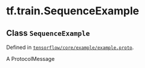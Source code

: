 <div itemscope itemtype="http://developers.google.com/ReferenceObject">
<meta itemprop="name" content="tf.train.SequenceExample" />
</div>

# tf.train.SequenceExample

## Class `SequenceExample`





Defined in [`tensorflow/core/example/example.proto`](https://www.tensorflow.org/code/tensorflow/core/example/example.proto).

A ProtocolMessage

